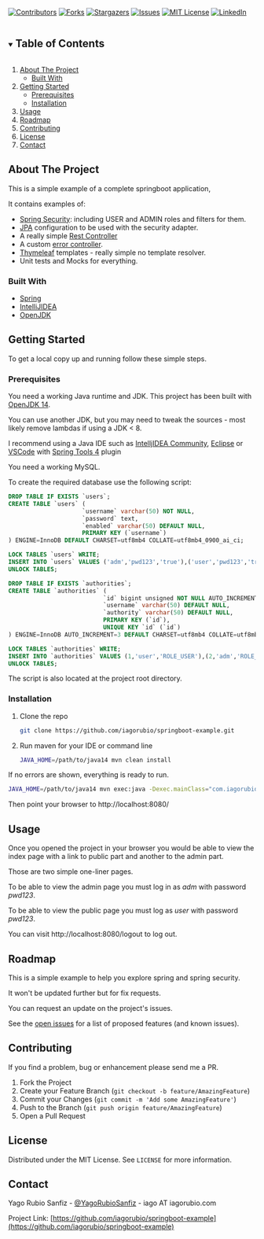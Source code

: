[![Contributors][contributors-shield]][contributors-url]
[![Forks][forks-shield]][forks-url]
[![Stargazers][stars-shield]][stars-url]
[![Issues][issues-shield]][issues-url]
[![MIT License][license-shield]][license-url]
[![LinkedIn][linkedin-shield]][linkedin-url]



<!-- PROJECT LOGO
<br />
<p align="center">

  <a href="https://github.com/iagorubio/springboot-example">
    <img src="images/logo.png" alt="Logo" width="80" height="80">
  </a>

  <h3 align="center">springboot example</h3>

  <p align="center">
    Simple springboot example
    <br />
    <a href="https://github.com/iagorubio/springboot-example"><strong>Explore the docs »</strong></a>
    <br />
    <br />
    <a href="https://github.com/iagorubio/springboot-example">View Demo</a>
    ·
    <a href="https://github.com/iagorubio/springboot-example/issues">Report Bug</a>
    ·
    <a href="https://github.com/iagorubio/springboot-example/issues">Request Feature</a>
  </p>
</p>



<!-- TABLE OF CONTENTS -->
<details open="open">
  <summary><h2 style="display: inline-block">Table of Contents</h2></summary>
  <ol>
    <li>
      <a href="#about-the-project">About The Project</a>
      <ul>
        <li><a href="#built-with">Built With</a></li>
      </ul>
    </li>
    <li>
      <a href="#getting-started">Getting Started</a>
      <ul>
        <li><a href="#prerequisites">Prerequisites</a></li>
        <li><a href="#installation">Installation</a></li>
      </ul>
    </li>
    <li><a href="#usage">Usage</a></li>
    <li><a href="#roadmap">Roadmap</a></li>
    <li><a href="#contributing">Contributing</a></li>
    <li><a href="#license">License</a></li>
    <li><a href="#contact">Contact</a></li>
<!--
    <li><a href="#acknowledgements">Acknowledgements</a></li>
-->
  </ol>
</details>

<!-- ABOUT THE PROJECT -->
## About The Project

This is a simple example of a complete springboot application,

It contains examples of:
* [Spring Security](https://spring.io/projects/spring-security): including USER and ADMIN roles and filters for them.
* [JPA](https://spring.io/projects/spring-data-jpa) configuration to be used with the security adapter.
* A really simple [Rest Controller](https://en.wikipedia.org/wiki/Representational_state_transfer)
* A custom [error controller](https://spring.io/blog/2013/11/01/exception-handling-in-spring-mvc).
* [Thymeleaf](https://www.thymeleaf.org/) templates - really simple no template resolver.
* Unit tests and Mocks for everything.

### Built With

* [Spring](https://spring.io/)
* [IntelliJIDEA](https://www.jetbrains.com/idea/)
* [OpenJDK](https://openjdk.java.net/)

<!-- GETTING STARTED -->
## Getting Started

To get a local copy up and running follow these simple steps.

### Prerequisites

You need a working Java runtime and JDK. This project has been built with [OpenJDK 14](https://openjdk.java.net/projects/jdk/14/).

You can use another JDK, but you may need to tweak the sources - most likely remove lambdas if using a JDK < 8.

I recommend using a Java IDE such as [IntelljIDEA Community](https://www.jetbrains.com/idea/), [Eclipse](https://www.eclipse.org/community/eclipse_newsletter/2018/february/springboot.php) or [VSCode](https://code.visualstudio.com/) with [Spring Tools 4](https://spring.io/tools) plugin  

You need a working MySQL.

To create the required database use the following script:

   ```sql
DROP TABLE IF EXISTS `users`;
CREATE TABLE `users` (
                        `username` varchar(50) NOT NULL,
                        `password` text,
                        `enabled` varchar(50) DEFAULT NULL,
                        PRIMARY KEY (`username`)
) ENGINE=InnoDB DEFAULT CHARSET=utf8mb4 COLLATE=utf8mb4_0900_ai_ci;

LOCK TABLES `users` WRITE;
INSERT INTO `users` VALUES ('adm','pwd123','true'),('user','pwd123','true');
UNLOCK TABLES;

DROP TABLE IF EXISTS `authorities`;
CREATE TABLE `authorities` (
                              `id` bigint unsigned NOT NULL AUTO_INCREMENT,
                              `username` varchar(50) DEFAULT NULL,
                              `authority` varchar(50) DEFAULT NULL,
                              PRIMARY KEY (`id`),
                              UNIQUE KEY `id` (`id`)
) ENGINE=InnoDB AUTO_INCREMENT=3 DEFAULT CHARSET=utf8mb4 COLLATE=utf8mb4_0900_ai_ci;

LOCK TABLES `authorities` WRITE;
INSERT INTO `authorities` VALUES (1,'user','ROLE_USER'),(2,'adm','ROLE_ADMIN');
UNLOCK TABLES;
   ```
The script is also located at the project root directory.

### Installation

1. Clone the repo
   ```sh
   git clone https://github.com/iagorubio/springboot-example.git
   ```
2. Run maven for your IDE or command line
   ```sh
   JAVA_HOME=/path/to/java14 mvn clean install
   ```
   
If no errors are shown, everything is ready to run.

   ```sh
   JAVA_HOME=/path/to/java14 mvn exec:java -Dexec.mainClass="com.iagorubio.ioweb.IowebApplication" -Dlogging.level.org.springframework=TRACE  
   ```
Then point your browser to http://localhost:8080/

<!-- USAGE EXAMPLES -->
## Usage

Once you opened the project in your browser you would be able to view the index
page with a link to public part and another to the admin part.

Those are two simple one-liner pages.

To be able to view the admin page you must log in as *adm* with password *pwd123*.

To be able to view the public page you must log as *user* with password *pwd123*.

You can visit http://localhost:8080/logout to log out.

<!-- ROADMAP -->
## Roadmap

This is a simple example to help you explore spring and spring security.

It won't be updated further but for fix requests.

You can request an update on the project's issues.

See the [open issues](https://github.com/iagorubio/springboot-example/issues) for a list of proposed features (and known issues).


<!-- CONTRIBUTING -->
## Contributing

If you find a problem, bug or enhancement please send me a PR.

1. Fork the Project
2. Create your Feature Branch (`git checkout -b feature/AmazingFeature`)
3. Commit your Changes (`git commit -m 'Add some AmazingFeature'`)
4. Push to the Branch (`git push origin feature/AmazingFeature`)
5. Open a Pull Request

<!-- LICENSE -->
## License

Distributed under the MIT License. See `LICENSE` for more information.

<!-- CONTACT -->
## Contact

Yago Rubio Sanfiz - [@YagoRubioSanfiz](https://twitter.com/YagoRubioSanfiz/) - iago AT iagorubio.com

Project Link: [https://github.com/iagorubio/springboot-example](https://github.com/iagorubio/springboot-example)

<!-- ACKNOWLEDGEMENTS
## Acknowledgements

* []()
* []()
* []()
 -->




<!-- MARKDOWN LINKS & IMAGES -->
<!-- https://www.markdownguide.org/basic-syntax/#reference-style-links -->
[contributors-shield]: https://img.shields.io/github/contributors/iagorubio/repo.svg?style=for-the-badge
[contributors-url]: https://github.com/iagorubio/springboot-example/graphs/contributors
[forks-shield]: https://img.shields.io/github/forks/iagorubio/repo.svg?style=for-the-badge
[forks-url]: https://github.com/iagorubio/springboot-example/network/members
[stars-shield]: https://img.shields.io/github/stars/iagorubio/repo.svg?style=for-the-badge
[stars-url]: https://github.com/iagorubio/springboot-example/stargazers
[issues-shield]: https://img.shields.io/github/issues/iagorubio/repo.svg?style=for-the-badge
[issues-url]: https://github.com/iagorubio/springboot-example/issues
[license-shield]: https://img.shields.io/github/license/iagorubio/repo.svg?style=for-the-badge
[license-url]: https://github.com/iagorubio/springboot-example/blob/master/LICENSE.txt
[linkedin-shield]: https://img.shields.io/badge/-LinkedIn-black.svg?style=for-the-badge&logo=linkedin&colorB=555
[linkedin-url]: https://linkedin.com/in/iago-rubio
